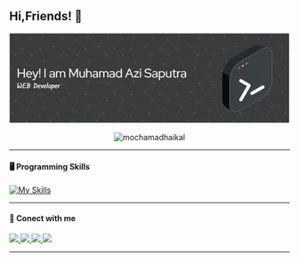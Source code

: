 <!-- Gambar dan Judul -->
<h2>Hi,Friends! 👋</h2>

![Ajisaputra](img/image.png)

<p align="center">
  <img src="https://komarev.com/ghpvc/?username=mmuhamadaji299&label=Profile%20views&color=ff69b4&style=flat" alt="mochamadhaikal" />
</p>

---

#### 🖥️ Programming Skills

[![My Skills](https://skillicons.dev/icons?i=php,html,css,figma,laravel,tailwind)](https://skillicons.dev)

---

#### 🙂 Conect with me

<p>
  <a href="https://skillicons.dev">
    <img src="https://skillicons.dev/icons?i=instagram" />
  </a>
  <a href="https://skillicons.dev">
    <img src="https://skillicons.dev/icons?i=linkedin" />
  </a>
  <a href="https://skillicons.dev">
    <img src="https://skillicons.dev/icons?i=github" />
  </a>
   <a href="https://skillicons.dev">
    <img src="https://skillicons.dev/icons?i=gmail" />
  </a>
</p>

---
